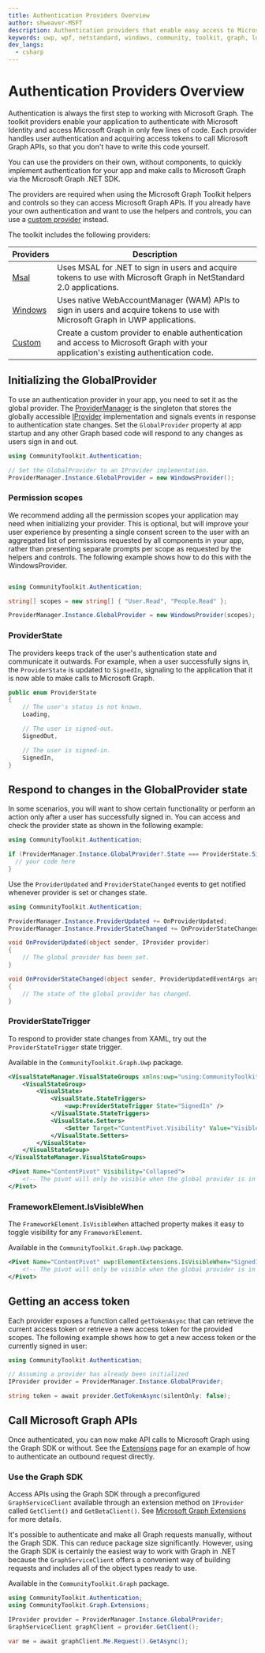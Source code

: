 ```yaml
---
title: Authentication Providers Overview
author: shweaver-MSFT
description: Authentication providers that enable easy access to Microsoft Graph APIs.
keywords: uwp, wpf, netstandard, windows, community, toolkit, graph, login, authentication, provider, providers, identity, msa, wam
dev_langs:
  - csharp
---
```


# Authentication Providers Overview

Authentication is always the first step to working with Microsoft Graph. The toolkit providers enable your application to authenticate with Microsoft Identity and access Microsoft Graph in only few lines of code. Each provider handles user authentication and acquiring access tokens to call Microsoft Graph APIs, so that you don't have to write this code yourself.

You can use the providers on their own, without components, to quickly implement authentication for your app and make calls to Microsoft Graph via the Microsoft Graph .NET SDK.

The providers are required when using the Microsoft Graph Toolkit helpers and controls so they can access Microsoft Graph APIs. If you already have your own authentication and want to use the helpers and controls, you can use a [custom provider](/graph/authentication/iprovider) instead.

The toolkit includes the following providers:

| Providers | Description |
| -- | -- |
| [Msal](/graph/authentication/msalprovider) | Uses MSAL for .NET to sign in users and acquire tokens to use with Microsoft Graph in NetStandard 2.0 applications. |
| [Windows](/graph/authentication/windowsprovider) | Uses native WebAccountManager (WAM) APIs to sign in users and acquire tokens to use with Microsoft Graph in UWP applications. |
| [Custom](/graph/authentication/iprovider) | Create a custom provider to enable authentication and access to Microsoft Graph with your application's existing authentication code. |

## Initializing the GlobalProvider

To use an authentication provider in your app, you need to set it as the global provider. The [ProviderManager](./ProviderManager.md) is the singleton that stores the globally accessible [IProvider](/graph/authentication/iprovider) implementation and signals events in response to authentication state changes.
Set the `GlobalProvider` property at app startup and any other Graph based code will respond to any changes as users sign in and out.

```csharp
using CommunityToolkit.Authentication;

// Set the GlobalProvider to an IProvider implementation.
ProviderManager.Instance.GlobalProvider = new WindowsProvider();
```

### Permission scopes

We recommend adding all the permission scopes your application may need when initializing your provider. This is optional, but will improve your user experience by presenting a single consent screen to the user with an aggregated list of permissions requested by all components in your app, rather than presenting separate prompts per scope as requested by the helpers and controls. The following example shows how to do this with the WindowsProvider.

```csharp

using CommunityToolkit.Authentication;

string[] scopes = new string[] { "User.Read", "People.Read" };

ProviderManager.Instance.GlobalProvider = new WindowsProvider(scopes);
```

### ProviderState

The providers keeps track of the user's authentication state and communicate it outwards. For example, when a user successfully signs in, the `ProviderState` is updated to `SignedIn`, signaling to the application that it is now able to make calls to Microsoft Graph.

```csharp
public enum ProviderState
{
    // The user's status is not known.
    Loading,

    // The user is signed-out.
    SignedOut,

    // The user is signed-in.
    SignedIn,
}
```

## Respond to changes in the GlobalProvider state

In some scenarios, you will want to show certain functionality or perform an action only after a user has successfully signed in. You can access and check the provider state as shown in the following example:

```csharp
using CommunityToolkit.Authentication;

if (ProviderManager.Instance.GlobalProvider?.State === ProviderState.SignedIn) {
  // your code here
}
```

Use the `ProviderUpdated` and `ProviderStateChanged` events to get notified whenever provider is set or changes state.

```csharp
using CommunityToolkit.Authentication;

ProviderManager.Instance.ProviderUpdated += OnProviderUpdated;
ProviderManager.Instance.ProviderStateChanged += OnProviderStateChanged;

void OnProviderUpdated(object sender, IProvider provider)
{
    // The global provider has been set.
}

void OnProviderStateChanged(object sender, ProviderUpdatedEventArgs args)
{
    // The state of the global provider has changed.
}
```

### ProviderStateTrigger

To respond to provider state changes from XAML, try out the `ProviderStateTrigger` state trigger.

Available in the `CommunityToolkit.Graph.Uwp` package.

```xml
<VisualStateManager.VisualStateGroups xmlns:uwp="using:CommunityToolkit.Graph.Uwp">
    <VisualStateGroup>
        <VisualState>
            <VisualState.StateTriggers>
                <uwp:ProviderStateTrigger State="SignedIn" />
            </VisualState.StateTriggers>
            <VisualState.Setters>
                <Setter Target="ContentPivot.Visibility" Value="Visible" />
            </VisualState.Setters>
        </VisualState>
    </VisualStateGroup>
</VisualStateManager.VisualStateGroups>

<Pivot Name="ContentPivot" Visibility="Collapsed">
    <!-- The pivot will only be visible when the global provider is in a signed in state, and otherwise collapsed. -->
</Pivot>
```

### FrameworkElement.IsVisibleWhen

The `FrameworkElement.IsVisibleWhen` attached property makes it easy to toggle visibility for any `FrameworkElement`.

Available in the `CommunityToolkit.Graph.Uwp` package.

```xml
<Pivot Name="ContentPivot" uwp:ElementExtensions.IsVisibleWhen="SignedIn">
    <!-- The pivot will only be visible when the global provider is in a signed in state, and otherwise collapsed. -->
</Pivot>
```

## Getting an access token

Each provider exposes a function called `getTokenAsync` that can retrieve the current access token or retrieve a new access token for the provided scopes. The following example shows how to get a new access token or the currently signed in user:

```csharp
using CommunityToolkit.Authentication;

// Assuming a provider has already been initialized
IProvider provider = ProviderManager.Instance.GlobalProvider;

string token = await provider.GetTokenAsync(silentOnly: false);
```

## Call Microsoft Graph APIs

Once authenticated, you can now make API calls to Microsoft Graph using the Graph SDK or without. See the [Extensions](../helpers/extensions.md) page for an example of how to authenticate an outbound request directly.

### Use the Graph SDK

Access APIs using the Graph SDK through a preconfigured `GraphServiceClient` available through an extension method on `IProvider` called `GetClient()` and `GetBetaClient()`.
See [Microsoft Graph Extensions](../helpers/extensions.md) for more details.

It's possible to authenticate and make all Graph requests manually, without the Graph SDK. This can reduce package size significantly. However, using the Graph SDK is certainly the easiest way to work with Graph in .NET because the `GraphServiceClient` offers a convenient way of building requests and includes all of the object types ready to use.

Available in the `CommunityToolkit.Graph` package.

```csharp
using CommunityToolkit.Authentication;
using CommunityToolkit.Graph.Extensions;

IProvider provider = ProviderManager.Instance.GlobalProvider;
GraphServiceClient graphClient = provider.GetClient();

var me = await graphClient.Me.Request().GetAsync();
```